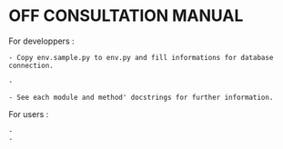 # OFF CONSULTATION MANUAL

For developpers :

    - Copy env.sample.py to env.py and fill informations for database connection.

    - 

    - See each module and method' docstrings for further information.



For users :

    -
    -
